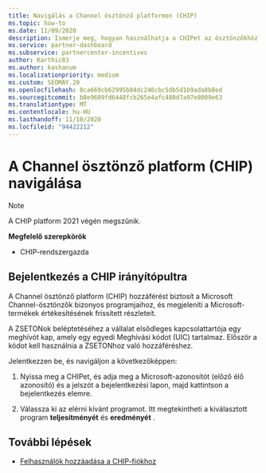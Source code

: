 ```yaml
---
title: Navigálás a Channel ösztönző platformon (CHIP)
ms.topic: how-to
ms.date: 11/09/2020
description: Ismerje meg, hogyan használhatja a CHIPet az ösztönzőkhöz.
ms.service: partner-dashboard
ms.subservice: partnercenter-incentives
author: Karthic83
ms.author: kashanum
ms.localizationpriority: medium
ms.custom: SEOMAY.20
ms.openlocfilehash: 8ca669cb62995b84dc246cbc5db5d1b9ada8b8ed
ms.sourcegitcommit: b8e9609fd6448fcb265e4afc480d7a97e8009e63
ms.translationtype: MT
ms.contentlocale: hu-HU
ms.lasthandoff: 11/10/2020
ms.locfileid: "94422212"
---
```

# <a name="navigate-the-channel-incentives-platform-chip"></a>A Channel ösztönző platform (CHIP) navigálása

>[!NOTE]
>A CHIP platform 2021 végén megszűnik.

**Megfelelő szerepkörök**

- CHIP-rendszergazda

## <a name="sign-into-the-chip-dashboard"></a>Bejelentkezés a CHIP irányítópultra

A Channel ösztönző platform (CHIP) hozzáférést biztosít a Microsoft Channel-ösztönzők bizonyos programjaihoz, és megjeleníti a Microsoft-termékek értékesítésének frissített részleteit.

A ZSETONok beléptetéséhez a vállalat elsődleges kapcsolattartója egy meghívót kap, amely egy egyedi Meghívási kódot (UIC) tartalmaz. Először a kódot kell használnia a ZSETONhoz való hozzáféréshez.


Jelentkezzen be, és navigáljon a következőképpen:

1. Nyissa meg a CHIPet, és adja meg a Microsoft-azonosítót (előző élő azonosító) és a jelszót a bejelentkezési lapon, majd kattintson a bejelentkezés elemre.
 
1. Válassza ki az elérni kívánt programot.
Itt megtekintheti a kiválasztott program **teljesítményét** és **eredményét** . 

## <a name="next-steps"></a>További lépések

- [Felhasználók hozzáadása a CHIP-fiókhoz](chip-users.md)